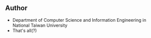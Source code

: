 ## Author

+ Department of Computer Science and Information Engineering in National Taiwan University
+ That's all(?)
